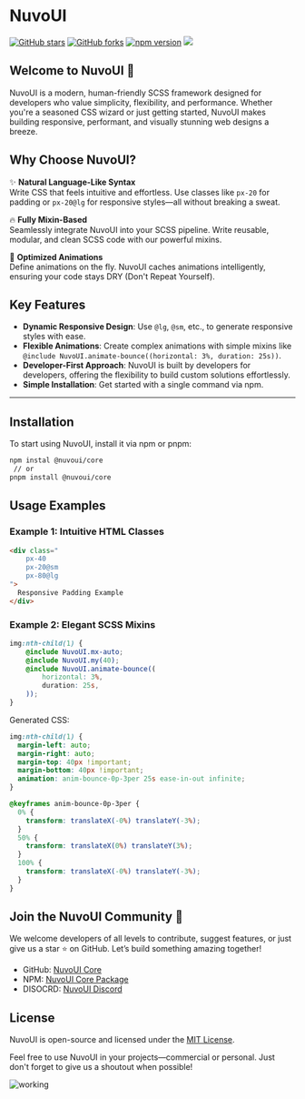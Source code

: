# NuvoUI

[![GitHub stars](https://img.shields.io/github/stars/NuvoUI/core?style=social)](https://github.com/NuvoUI/core)
[![GitHub forks](https://img.shields.io/github/forks/NuvoUI/core?style=social)](https://github.com/NuvoUI/core)
[![npm version](https://img.shields.io/npm/v/@nuvoui/core)](https://www.npmjs.com/package/@nuvoui/core)
[![](https://dcbadge.limes.pink/api/server/nWGsbQKE?style=flat&theme=default-inverted)](https://discord.gg/nWGsbQKE)

## Welcome to NuvoUI 🎉

NuvoUI is a modern, human-friendly SCSS framework designed for developers who value simplicity, flexibility, and performance. Whether you're a seasoned CSS wizard or just getting started, NuvoUI makes building responsive, performant, and visually stunning web designs a breeze.


## Why Choose NuvoUI?

✨ **Natural Language-Like Syntax**  
Write CSS that feels intuitive and effortless. Use classes like `px-20` for padding or `px-20@lg` for responsive styles—all without breaking a sweat.

🔥 **Fully Mixin-Based**  
Seamlessly integrate NuvoUI into your SCSS pipeline. Write reusable, modular, and clean SCSS code with our powerful mixins.

🚀 **Optimized Animations**  
Define animations on the fly. NuvoUI caches animations intelligently, ensuring your code stays DRY (Don't Repeat Yourself).



## Key Features

- **Dynamic Responsive Design**: Use `@lg`, `@sm`, etc., to generate responsive styles with ease.
- **Flexible Animations**: Create complex animations with simple mixins like `@include NuvoUI.animate-bounce((horizontal: 3%, duration: 25s))`.
- **Developer-First Approach**: NuvoUI is built by developers for developers, offering the flexibility to build custom solutions effortlessly.
- **Simple Installation**: Get started with a single command via npm.

---

## Installation

To start using NuvoUI, install it via npm or pnpm:

```bash
npm instal @nuvoui/core 
 // or
pnpm install @nuvoui/core
```



## Usage Examples

### Example 1: Intuitive HTML Classes

```html
<div class=" 
    px-40
    px-20@sm
    px-80@lg
">
  Responsive Padding Example
</div>
```

### Example 2: Elegant SCSS Mixins

```scss
img:nth-child(1) {
    @include NuvoUI.mx-auto;
    @include NuvoUI.my(40);
    @include NuvoUI.animate-bounce((
        horizontal: 3%,
        duration: 25s,
    ));
}
```

Generated CSS:

```css
img:nth-child(1) {
  margin-left: auto;
  margin-right: auto;
  margin-top: 40px !important;
  margin-bottom: 40px !important;
  animation: anim-bounce-0p-3per 25s ease-in-out infinite;
}

@keyframes anim-bounce-0p-3per {
  0% {
    transform: translateX(-0%) translateY(-3%);
  }
  50% {
    transform: translateX(0%) translateY(3%);
  }
  100% {
    transform: translateX(-0%) translateY(-3%);
  }
}
```



## Join the NuvoUI Community 🌟

We welcome developers of all levels to contribute, suggest features, or just give us a star ⭐️ on GitHub. Let’s build something amazing together!

- GitHub: [NuvoUI Core](https://github.com/NuvoUI/core)
- NPM: [NuvoUI Core Package](https://www.npmjs.com/package/@nuvoui/core)
- DISOCRD: [NuvoUI Discord](https://discord.gg/nWGsbQKE)


## License


NuvoUI is open-source and licensed under the [MIT License](https://github.com/NuvoUI/core/blob/main/LICENSE).

Feel free to use NuvoUI in your projects—commercial or personal. Just don't forget to give us a shoutout when possible!

![working](https://media2.giphy.com/media/v1.Y2lkPTc5MGI3NjExYjV3ZDhyeWp0bno2aTBjMzd5bTltazg0Y29mM2czeDl1aHNxam8xbSZlcD12MV9pbnRlcm5hbF9naWZfYnlfaWQmY3Q9Zw/yYSSBtDgbbRzq/giphy.webp)
